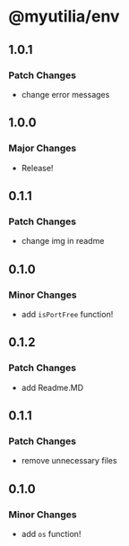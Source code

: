 # @myutilia/env

## 1.0.1

### Patch Changes

- change error messages

## 1.0.0

### Major Changes

- Release!

## 0.1.1

### Patch Changes

- change img in readme

## 0.1.0

### Minor Changes

- add `isPortFree` function!

## 0.1.2

### Patch Changes

- add Readme.MD

## 0.1.1

### Patch Changes

- remove unnecessary files

## 0.1.0

### Minor Changes

- add `os` function!
